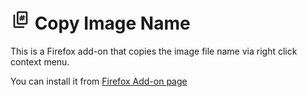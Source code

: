 # ![アイコン](icons/32.png) Copy Image Name

This is a Firefox add-on that copies the image file name via right click context menu. 

You can install it from [Firefox Add-on page](https://addons.mozilla.org/ja/firefox/addon/copy-image-name/)
